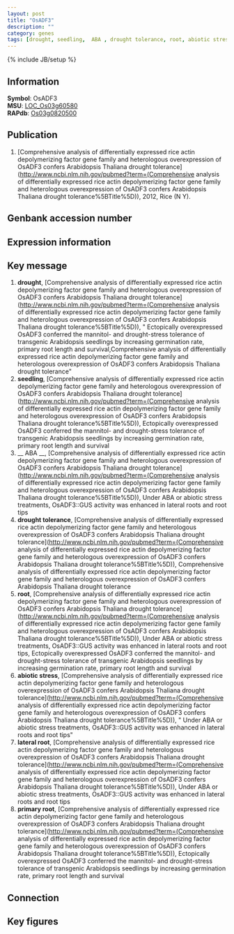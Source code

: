 ```yaml
---
layout: post
title: "OsADF3"
description: ""
category: genes
tags: [drought, seedling,  ABA , drought tolerance, root, abiotic stress, lateral root, primary root]
---
```

{% include JB/setup %}

## Information
__Symbol__: OsADF3  
__MSU__: [LOC_Os03g60580](http://rice.plantbiology.msu.edu/cgi-bin/ORF_infopage.cgi?orf=LOC_Os03g60580)  
__RAPdb__: [Os03g0820500](http://rapdb.dna.affrc.go.jp/viewer/gbrowse_details/irgsp1?name=Os03g0820500)  

## Publication
1. [Comprehensive analysis of differentially expressed rice actin depolymerizing factor gene family and heterologous overexpression of OsADF3 confers Arabidopsis Thaliana drought tolerance](http://www.ncbi.nlm.nih.gov/pubmed?term=(Comprehensive analysis of differentially expressed rice actin depolymerizing factor gene family and heterologous overexpression of OsADF3 confers Arabidopsis Thaliana drought tolerance%5BTitle%5D)), 2012, Rice (N Y).

## Genbank accession number

## Expression information

## Key message
1. __drought__, [Comprehensive analysis of differentially expressed rice actin depolymerizing factor gene family and heterologous overexpression of OsADF3 confers Arabidopsis Thaliana drought tolerance](http://www.ncbi.nlm.nih.gov/pubmed?term=(Comprehensive analysis of differentially expressed rice actin depolymerizing factor gene family and heterologous overexpression of OsADF3 confers Arabidopsis Thaliana drought tolerance%5BTitle%5D)), " Ectopically overexpressed OsADF3 conferred the mannitol- and drought-stress tolerance of transgenic Arabidopsis seedlings by increasing germination rate, primary root length and survival,Comprehensive analysis of differentially expressed rice actin depolymerizing factor gene family and heterologous overexpression of OsADF3 confers Arabidopsis Thaliana drought tolerance"
2. __seedling__, [Comprehensive analysis of differentially expressed rice actin depolymerizing factor gene family and heterologous overexpression of OsADF3 confers Arabidopsis Thaliana drought tolerance](http://www.ncbi.nlm.nih.gov/pubmed?term=(Comprehensive analysis of differentially expressed rice actin depolymerizing factor gene family and heterologous overexpression of OsADF3 confers Arabidopsis Thaliana drought tolerance%5BTitle%5D)),  Ectopically overexpressed OsADF3 conferred the mannitol- and drought-stress tolerance of transgenic Arabidopsis seedlings by increasing germination rate, primary root length and survival
3. __ ABA __, [Comprehensive analysis of differentially expressed rice actin depolymerizing factor gene family and heterologous overexpression of OsADF3 confers Arabidopsis Thaliana drought tolerance](http://www.ncbi.nlm.nih.gov/pubmed?term=(Comprehensive analysis of differentially expressed rice actin depolymerizing factor gene family and heterologous overexpression of OsADF3 confers Arabidopsis Thaliana drought tolerance%5BTitle%5D)),  Under ABA or abiotic stress treatments, OsADF3::GUS activity was enhanced in lateral roots and root tips
4. __drought tolerance__, [Comprehensive analysis of differentially expressed rice actin depolymerizing factor gene family and heterologous overexpression of OsADF3 confers Arabidopsis Thaliana drought tolerance](http://www.ncbi.nlm.nih.gov/pubmed?term=(Comprehensive analysis of differentially expressed rice actin depolymerizing factor gene family and heterologous overexpression of OsADF3 confers Arabidopsis Thaliana drought tolerance%5BTitle%5D)), Comprehensive analysis of differentially expressed rice actin depolymerizing factor gene family and heterologous overexpression of OsADF3 confers Arabidopsis Thaliana drought tolerance
5. __root__, [Comprehensive analysis of differentially expressed rice actin depolymerizing factor gene family and heterologous overexpression of OsADF3 confers Arabidopsis Thaliana drought tolerance](http://www.ncbi.nlm.nih.gov/pubmed?term=(Comprehensive analysis of differentially expressed rice actin depolymerizing factor gene family and heterologous overexpression of OsADF3 confers Arabidopsis Thaliana drought tolerance%5BTitle%5D)),  Under ABA or abiotic stress treatments, OsADF3::GUS activity was enhanced in lateral roots and root tips, Ectopically overexpressed OsADF3 conferred the mannitol- and drought-stress tolerance of transgenic Arabidopsis seedlings by increasing germination rate, primary root length and survival
6. __abiotic stress__, [Comprehensive analysis of differentially expressed rice actin depolymerizing factor gene family and heterologous overexpression of OsADF3 confers Arabidopsis Thaliana drought tolerance](http://www.ncbi.nlm.nih.gov/pubmed?term=(Comprehensive analysis of differentially expressed rice actin depolymerizing factor gene family and heterologous overexpression of OsADF3 confers Arabidopsis Thaliana drought tolerance%5BTitle%5D)), " Under ABA or abiotic stress treatments, OsADF3::GUS activity was enhanced in lateral roots and root tips"
7. __lateral root__, [Comprehensive analysis of differentially expressed rice actin depolymerizing factor gene family and heterologous overexpression of OsADF3 confers Arabidopsis Thaliana drought tolerance](http://www.ncbi.nlm.nih.gov/pubmed?term=(Comprehensive analysis of differentially expressed rice actin depolymerizing factor gene family and heterologous overexpression of OsADF3 confers Arabidopsis Thaliana drought tolerance%5BTitle%5D)),  Under ABA or abiotic stress treatments, OsADF3::GUS activity was enhanced in lateral roots and root tips
8. __primary root__, [Comprehensive analysis of differentially expressed rice actin depolymerizing factor gene family and heterologous overexpression of OsADF3 confers Arabidopsis Thaliana drought tolerance](http://www.ncbi.nlm.nih.gov/pubmed?term=(Comprehensive analysis of differentially expressed rice actin depolymerizing factor gene family and heterologous overexpression of OsADF3 confers Arabidopsis Thaliana drought tolerance%5BTitle%5D)),  Ectopically overexpressed OsADF3 conferred the mannitol- and drought-stress tolerance of transgenic Arabidopsis seedlings by increasing germination rate, primary root length and survival

## Connection

## Key figures


